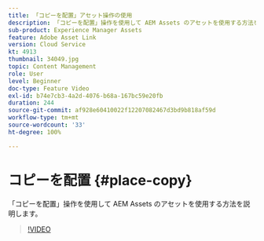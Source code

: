 ```yaml
---
title: 「コピーを配置」アセット操作の使用
description: 「コピーを配置」操作を使用して AEM Assets のアセットを使用する方法を説明します。
sub-product: Experience Manager Assets
feature: Adobe Asset Link
version: Cloud Service
kt: 4913
thumbnail: 34049.jpg
topic: Content Management
role: User
level: Beginner
doc-type: Feature Video
exl-id: b74e7cb3-4a2d-4076-b68a-167bc59e20fb
duration: 244
source-git-commit: af928e60410022f12207082467d3bd9b818af59d
workflow-type: tm+mt
source-wordcount: '33'
ht-degree: 100%

---
```


# コピーを配置 {#place-copy}

「コピーを配置」操作を使用して AEM Assets のアセットを使用する方法を説明します。

>[!VIDEO](https://video.tv.adobe.com/v/34049?quality=12&learn=on)
